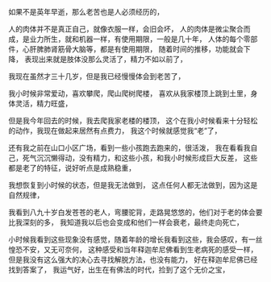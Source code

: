 如果不是英年早逝，那么老苦也是人必须经历的，

人的肉体并不是真正自己，就像衣服一样，会旧会坏，
人的肉体是微尘聚合而成，是业力所生，就和机器一样，有使用期限，一般是几十年，
人体的每个零部件，心肝脾肺肾筋骨大脑等，都是有使用期限，
随着时间的推移，功能就会下降，
表现出来就是肢体没那么灵活了，精力不如以前了，

我现在虽然才三十几岁，但是我已经慢慢体会到老苦了，

我小时候非常爱动，喜欢攀爬，爬山爬树爬楼，
喜欢从我家楼顶上跳到土里，身体灵活，精力旺盛，

但是我今年回去的时候，我去爬我家老楼的楼顶，
这个在我小时候看来十分轻松的动作，我现在做起来居然有点费力，
我这个时候就感觉我“老”了，

还有我之前在山口小区广场，看到一些小孩跑去跑来的，很活泼，
我在看看我自己，死气沉沉懒得动，没有精力，和这些小孩，和我小时候形成巨大反差，
这些都是老了的特征，说好听点是成熟稳重，

我想恢复到小时候的状态，但是我无法做到，
这点任何人都无法做到，因为这是自然规律，

我看到八九十岁白发苍苍的老人，弯腰驼背，走路晃悠悠的，他们对于老的体会要比我深刻的多，
我知道我以后也会变成和他们一样会衰老，最终走向死亡，

小时候我看到这些现象没有感觉，随着年龄的增长我看到这些，我会感叹，有一丝惶恐不安，又无可奈何，
这种感受和当年释迦牟尼佛看到生老病死的感受一样，
但是我没有这么强大的决心去寻找解脱方法，也没有能力，
好在释迦牟尼佛已经找到答案了，
我运气好，出生在有佛法的时代，捡到了这个无价之宝，

